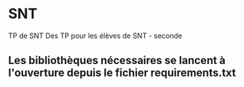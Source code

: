 # SNT
TP de SNT
Des TP pour les élèves de SNT - seconde

## Les bibliothèques nécessaires se lancent à l'ouverture depuis le fichier requirements.txt
